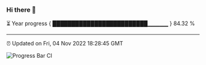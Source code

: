 ### Hi there 👋

⏳ Year progress { █████████████████████████▁▁▁▁▁ } 84.32 %

---

⏰ Updated on Fri, 04 Nov 2022 18:28:45 GMT

![Progress Bar CI](https://github.com/ZhaoGui/ZhaoGui/workflows/Progress%20Bar%20CI/badge.svg)
